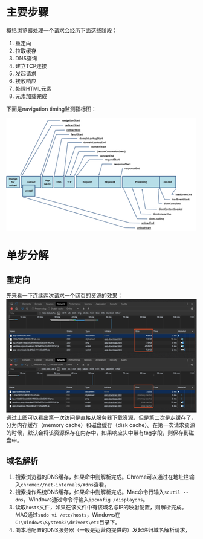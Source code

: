 
# 主要步骤
概括浏览器处理一个请求会经历下面这些阶段：
1. 重定向
2. 拉取缓存
3. DNS查询
4. 建立TCP连接
5. 发起请求
6. 接收响应
7. 处理HTML元素
8. 元素加载完成  

下面是navigation timing监测指标图：

<img src="./images/timing-overview.png" height="300">

# 单步分解
## 重定向
先来看一下连续两次请求一个网页的资源的效果：
<img src="./images/get_page.png" height="300">
通过上图可以看出第一次访问是直接从服务器下载资源，但是第二次是走缓存了，分为内存缓存（memory cache）和磁盘缓存（disk cache）。在第一次请求资源的时候，默认会将该资源保存在内存中，如果响应头中带有tag字段，则保存到磁盘中。

## 域名解析
1. 搜索浏览器的DNS缓存，如果命中则解析完成。Chrome可以通过在地址栏输入`chrome://net-internals/#dns`查看。
2. 搜索操作系统DNS缓存，如果命中则解析完成。Mac命令行输入`scutil --dns`，Windows通过命令行输入`ipconfig /displaydns`。
3. 读取`hosts`文件，如果在该文件中有该域名与IP的映射配置，则解析完成。MAC通过`sudo vi /etc/hosts`，Windows在`C:\Windows\System32\drivers\etc`目录下。
4. 向本地配置的DNS服务器（一般是运营商提供的）发起递归域名解析请求，